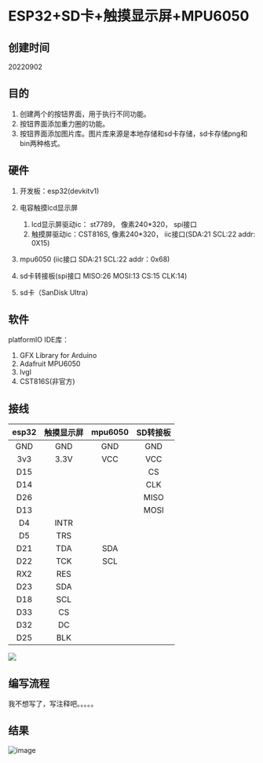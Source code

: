 <!--
 * @Author: BlueBoxChamil 283040422@qq.com
 * @Date: 2022-08-30 15:57:13
 * @LastEditors: BlueBoxChamil 283040422@qq.com
 * @LastEditTime: 2022-09-07 15:06:12
 * @FilePath: \20220902\README.md
 * @Description: 
 * 
 * Copyright (c) 2022 by BlueBoxChamil 283040422@qq.com, All Rights Reserved. 
-->
# ESP32+SD卡+触摸显示屏+MPU6050

## 创建时间
20220902

## 目的
1. 创建两个的按钮界面，用于执行不同功能。
2. 按钮界面添加重力圈的功能。
3. 按钮界面添加图片库。图片库来源是本地存储和sd卡存储，sd卡存储png和bin两种格式。
   
## 硬件
1. 开发板：esp32(devkitv1)
2. 电容触摸lcd显示屏
   
   1. lcd显示屏驱动ic： st7789， 像素240*320， spi接口
   2. 触摸屏驱动ic：CST816S, 像素240*320， iic接口(SDA:21  SCL:22 addr: 0X15)
3. mpu6050 (iic接口 SDA:21 SCL:22 addr：0x68)
4. sd卡转接板(spi接口 MISO:26 MOSI:13 CS:15 CLK:14)
5. sd卡（SanDisk Ultra）

## 软件
platformIO IDE库：
1. GFX Library for Arduino
2. Adafruit MPU6050
3. lvgl
4. CST816S(非官方)
## 接线
| esp32 | 触摸显示屏 | mpu6050 | SD转接板 |
| :---: | :--------: | :-----: | :------: |
|  GND  |    GND     |   GND   |   GND    |
|  3v3  |    3.3V    |   VCC   |   VCC    |
|  D15  |            |         |    CS    |
|  D14  |            |         |   CLK    |
|  D26  |            |         |   MISO   |
|  D13  |            |         |   MOSI   |
|  D4   |    INTR    |
|  D5   |    TRS     |         |
|  D21  |    TDA     |   SDA   |
|  D22  |    TCK     |   SCL   |
|  RX2  |    RES     |
|  D23  |    SDA     |
|  D18  |    SCL     |
|  D33  |     CS     |
|  D32  |     DC     |
|  D25  |    BLK     |


 ![](image/01.png)

 ## 编写流程
我不想写了，写注释吧。。。。。

## 结果
![image](https://github.com/BlueBoxChamil/LVGL-clock/tree/master/image/../../../../../../../image/gif-1.gif)